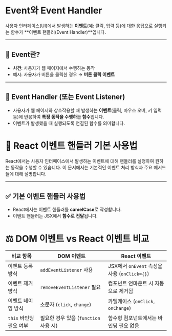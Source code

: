 # Event와 Event Handler

사용자 인터페이스(UI)에서 발생하는 **이벤트**(예: 클릭, 입력 등)에 대한 응답으로 실행되는 함수가 **이벤트 핸들러(Event Handler)**입니다.

---

## 📌 Event란?

- **사건**: 사용자가 웹 페이지에서 수행하는 동작
- 예시: 사용자가 버튼을 클릭한 경우 → **버튼 클릭 이벤트**

---

## 📌 Event Handler (또는 Event Listener)

- 사용자가 웹 페이지와 상호작용할 때 발생하는 **이벤트**(클릭, 마우스 오버, 키 입력 등)에 반응하여 **특정 동작을 수행하는 함수**입니다.
- 이벤트가 발생했을 때 실행되도록 연결된 함수를 의미합니다.

# 📘 React 이벤트 핸들러 기본 사용법

React에서는 사용자 인터페이스에서 발생하는 이벤트에 대해 핸들러를 설정하여 원하는 동작을 수행할 수 있습니다. 이 문서에서는 기본적인 이벤트 처리 방식과 주요 메서드들에 대해 설명합니다.

---

## ✅ 기본 이벤트 핸들러 사용법

- React에서는 이벤트 핸들러를 **camelCase**로 작성합니다.
- 이벤트 핸들러는 JSX에서 **함수로 전달**됩니다.

# ⚖️ DOM 이벤트 vs React 이벤트 비교

| 비교 항목             | DOM 이벤트                                      | React 이벤트                                   |
|------------------------|--------------------------------------------------|-------------------------------------------------|
| 이벤트 등록 방식      | `addEventListener` 사용                         | JSX에서 `onEvent` 속성을 사용 (`onClick={}`)   |
| 이벤트 제거 방식      | `removeEventListener` 필요                     | 컴포넌트 언마운트 시 자동으로 제거됨            |
| 이벤트 네이밍 방식    | 소문자 (`click`, `change`)                    | 카멜케이스 (`onClick`, `onChange`)              |
| `this` 바인딩 필요 여부 | 필요한 경우 있음 (`function` 사용 시)          | 함수형 컴포넌트에서는 바인딩 필요 없음          |
